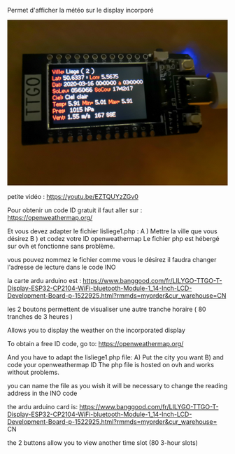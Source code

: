 Permet d'afficher la météo sur le display incorporé

![images](https://github.com/Fumberto/esp32-ttgo-affichage-Meteo/blob/master/get%20ttgo%20Meteo.jpg)


petite vidéo : https://youtu.be/EZTQUYzZGv0

Pour obtenir un code ID gratuit il faut aller sur :
https://openweathermap.org/

Et vous devez adapter le fichier lisliege1.php :
A ) Mettre la ville que vous désirez 
B ) et codez votre ID openweathermap
Le fichier php est hébergé sur ovh et fonctionne sans problème.

vous pouvez nommez le fichier comme vous le désirez il faudra changer l'adresse de lecture dans le code INO

la carte ardu arduino est : 
https://www.banggood.com/fr/LILYGO-TTGO-T-Display-ESP32-CP2104-WiFi-bluetooth-Module-1_14-Inch-LCD-Development-Board-p-1522925.html?rmmds=myorder&cur_warehouse=CN

les 2 boutons permettent de visualiser une autre tranche horaire ( 80 tranches de 3 heures )

Allows you to display the weather on the incorporated display

To obtain a free ID code, go to:
https://openweathermap.org/

And you have to adapt the lisliege1.php file:
A) Put the city you want
B) and code your openweathermap ID
The php file is hosted on ovh and works without problems.

you can name the file as you wish it will be necessary to change the reading address in the INO code

the ardu arduino card is:
https://www.banggood.com/fr/LILYGO-TTGO-T-Display-ESP32-CP2104-WiFi-bluetooth-Module-1_14-Inch-LCD-Development-Board-p-1522925.html?rmmds=myorder&cur_warehouse= CN

the 2 buttons allow you to view another time slot (80 3-hour slots)
